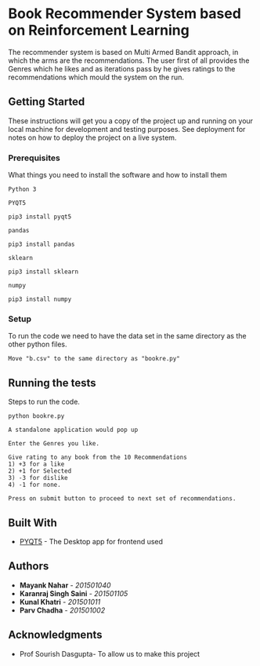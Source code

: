 # Book Recommender System based on Reinforcement Learning

The recommender system is based on Multi Armed Bandit approach, in which the arms are the recommendations. The user first of all provides the Genres which he likes and as iterations pass by he gives ratings to the recommendations which mould the system on the run.
## Getting Started

These instructions will get you a copy of the project up and running on your local machine for development and testing purposes. See deployment for notes on how to deploy the project on a live system.

### Prerequisites

What things you need to install the software and how to install them
```
Python 3
```
```
PYQT5 

pip3 install pyqt5
```
```
pandas

pip3 install pandas
```
```
sklearn

pip3 install sklearn
```
```
numpy

pip3 install numpy
```
### Setup

To run the code we need to have the data set in the same directory as the other python files.

```
Move "b.csv" to the same directory as "bookre.py"
```
## Running the tests
Steps to run the code. 

```
python bookre.py

A standalone application would pop up
```
```
Enter the Genres you like.
```
```
Give rating to any book from the 10 Recommendations
1) +3 for a like
2) +1 for Selected
3) -3 for dislike
4) -1 for none.
```
```
Press on submit button to proceed to next set of recommendations.
```
## Built With

* [PYQT5](https://pypi.org/project/PyQt5/) - The Desktop app for frontend used

## Authors

* **Mayank Nahar** - *201501040* 
* **Karanraj Singh Saini** - *201501105* 
* **Kunal Khatri** - *201501011* 
* **Parv Chadha** - *201501002* 

## Acknowledgments

* Prof Sourish Dasgupta- To allow us to make this project
